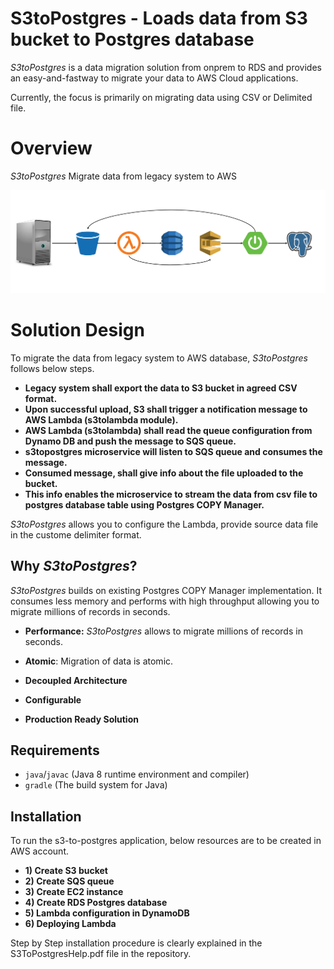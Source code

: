 
# S3toPostgres - Loads data from S3 bucket to Postgres database 

*S3toPostgres* is a data migration solution from onprem to RDS and provides an easy-and-fastway to migrate your data to AWS Cloud applications.

Currently, the focus is primarily on migrating data using CSV or Delimited file.

# Overview

*S3toPostgres* Migrate data from legacy system to AWS

![S3toPostgres](https://github.com/sandeep-bharadwaj-bheemaraju/s3topostgres/blob/master/dashboard/web/img/s3topostgres.png)

# Solution Design

To migrate the data from legacy system to AWS database, *S3toPostgres* follows below steps.

* **Legacy system shall export the data to S3 bucket in agreed CSV format.**
* **Upon successful upload, S3 shall trigger a notification message to AWS Lambda (s3tolambda module).**
* **AWS Lambda (s3tolambda) shall read the queue configuration from Dynamo DB and push the message to SQS queue.**
* **s3topostgres microservice will listen to SQS queue and consumes the message.**
* **Consumed message, shall give info about the file uploaded to the bucket.**
* **This info enables the microservice to stream the data from csv file to postgres database table using Postgres COPY Manager.**  

*S3toPostgres* allows you to configure the Lambda, provide source data file in the custome delimiter format.

## Why *S3toPostgres*?

*S3toPostgres* builds on existing Postgres COPY Manager implementation.
It consumes less memory and performs with high throughput allowing you to migrate millions of records in seconds.

* **Performance:** *S3toPostgres* allows to migrate millions of records in seconds.

* **Atomic**: Migration of data is atomic.

* **Decoupled Architecture**

* **Configurable**

* **Production Ready Solution**


## Requirements

* `java`/`javac` (Java 8 runtime environment and compiler)
* `gradle` (The build system for Java)

## Installation

To run the s3-to-postgres application, below resources are to be created in AWS account.

* **1)	Create S3 bucket**
* **2)	Create SQS queue**
* **3)	Create EC2 instance**
* **4)	Create RDS Postgres database**
* **5)	Lambda configuration in DynamoDB**
* **6)	Deploying Lambda**

Step by Step installation procedure is clearly explained in the S3ToPostgresHelp.pdf file in the repository.
